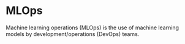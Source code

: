 # MLOps
Machine learning operations (MLOps) is the use of machine learning models by development/operations (DevOps) teams.
